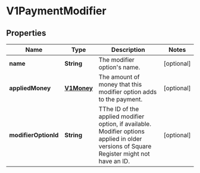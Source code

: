 
# V1PaymentModifier

## Properties
Name | Type | Description | Notes
------------ | ------------- | ------------- | -------------
**name** | **String** | The modifier option&#39;s name. |  [optional]
**appliedMoney** | [**V1Money**](V1Money.md) | The amount of money that this modifier option adds to the payment. |  [optional]
**modifierOptionId** | **String** | TThe ID of the applied modifier option, if available. Modifier options applied in older versions of Square Register might not have an ID. |  [optional]



